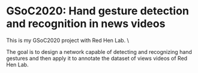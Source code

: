 # GSoC2020: Hand gesture detection and recognition in news videos


This is my GSoC2020 project with Red Hen Lab. \\

The goal is to design a network capable of detecting and recognizing hand gestures and then apply it to annotate the dataset of views videos of Red Hen Lab.
